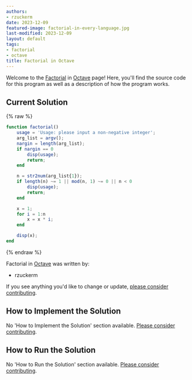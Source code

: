 ```yaml
---
authors:
- rzuckerm
date: 2023-12-09
featured-image: factorial-in-every-language.jpg
last-modified: 2023-12-09
layout: default
tags:
- factorial
- octave
title: Factorial in Octave
---
```


Welcome to the [Factorial](https://sampleprograms.io/projects/factorial) in [Octave](https://sampleprograms.io/languages/octave) page! Here, you'll find the source code for this program as well as a description of how the program works.

## Current Solution

{% raw %}

```octave
function factorial()
    usage = 'Usage: please input a non-negative integer';
    arg_list = argv();
    nargin = length(arg_list);
    if nargin == 0
        disp(usage);
        return;
    end

    n = str2num(arg_list{1});
    if length(n) ~= 1 || mod(n, 1) ~= 0 || n < 0
        disp(usage);
        return;
    end

    x = 1;
    for i = 1:n
        x = x * i;
    end

    disp(x);
end

```

{% endraw %}

Factorial in [Octave](https://sampleprograms.io/languages/octave) was written by:

- rzuckerm

If you see anything you'd like to change or update, [please consider contributing](https://github.com/TheRenegadeCoder/sample-programs).

## How to Implement the Solution

No 'How to Implement the Solution' section available. [Please consider contributing](https://github.com/TheRenegadeCoder/sample-programs-website).

## How to Run the Solution

No 'How to Run the Solution' section available. [Please consider contributing](https://github.com/TheRenegadeCoder/sample-programs-website).